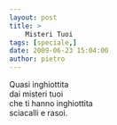 ```yaml
---
layout: post
title: >
    Misteri Tuoi
tags: [speciale,]
date: 2009-06-23 15:04:00
author: pietro
---
```

Quasi inghiottita<br/>dai misteri tuoi<br/>che ti hanno inghiottita<br/>sciacalli e rasoi.
